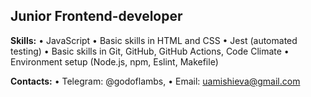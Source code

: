 ## Junior Frontend-developer 
**Skills:**
• JavaScript
• Basic skills in HTML and CSS
• Jest (automated testing)
• Basic skills in Git, GitHub, GitHub Actions, Code Climate
• Environment setup (Node.js, npm, Eslint, Makefile)

**Contacts:**
 • Telegram: @godoflambs, • Email: uamishieva@gmail.com


<!--
**kotyasher/kotyasher** is a ✨ _special_ ✨ repository because its `README.md` (this file) appears on your GitHub profile.

Here are some ideas to get you started:

- 🔭 I’m currently working on ...
- 🌱 I’m currently learning ...
- 👯 I’m looking to collaborate on ...
- 🤔 I’m looking for help with ...
- 💬 Ask me about ...
- 📫 How to reach me: ...
- 😄 Pronouns: ...
- ⚡ Fun fact: ...
-->
